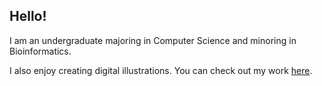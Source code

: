 Hello!
----
I am an undergraduate majoring in Computer Science and minoring in Bioinformatics. 

I also enjoy creating digital illustrations. You can check out my work [here](https://grapedraws.com/).
